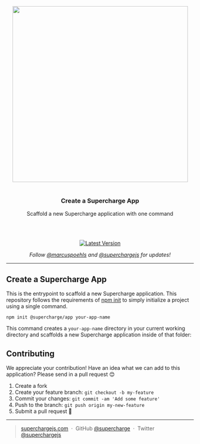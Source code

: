 <div align="center">
  <a href="https://superchargejs.com">
    <img width="471" style="max-width:100%;" src="https://superchargejs.com/images/supercharge-text.svg" />
  </a>
  <br/>
  <br/>
  <p>
    <h3>Create a Supercharge App</h3>
  </p>
  <p>
    Scaffold a new Supercharge application with one command
  </p>
  <br/>
  <br/>
  <p>
    <a href="https://www.npmjs.com/package/@supercharge/create-app"><img src="https://img.shields.io/npm/v/@supercharge/create-app.svg" alt="Latest Version"></a>
  </p>
  <p>
    <em>Follow <a href="http://twitter.com/marcuspoehls">@marcuspoehls</a> and <a href="http://twitter.com/superchargejs">@superchargejs</a> for updates!</em>
  </p>
</div>

---


## Create a Supercharge App
This is the entrypoint to scaffold a new Supercharge application. This repository follows the requirements of [npm init](https://docs.npmjs.com/cli/v6/commands/npm-init) to simply initialize a project using a single command.

```
npm init @supercharge/app your-app-name
```

This command creates a `your-app-name` directory in your current working directory and scaffolds a new Supercharge application inside of that folder:


## Contributing
We appreciate your contribution! Have an idea what we can add to this application? Please send in a pull request 😊

1.  Create a fork
2.  Create your feature branch: `git checkout -b my-feature`
3.  Commit your changes: `git commit -am 'Add some feature'`
4.  Push to the branch: `git push origin my-new-feature`
5.  Submit a pull request 🚀

---

> [superchargejs.com](https://superchargejs.com) &nbsp;&middot;&nbsp;
> GitHub [@supercharge](https://github.com/supercharge/) &nbsp;&middot;&nbsp;
> Twitter [@superchargejs](https://twitter.com/superchargejs)
